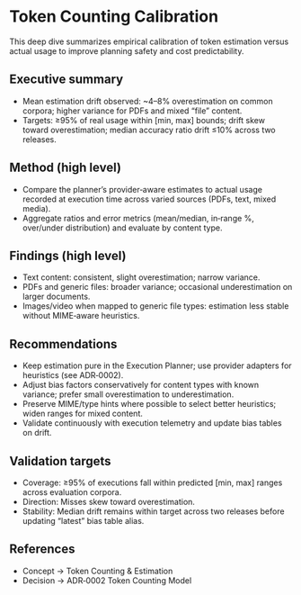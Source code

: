 # Token Counting Calibration

This deep dive summarizes empirical calibration of token estimation versus actual usage to improve planning safety and cost predictability.

## Executive summary

- Mean estimation drift observed: ~4–8% overestimation on common corpora; higher variance for PDFs and mixed “file” content.
- Targets: ≥95% of real usage within [min, max] bounds; drift skew toward overestimation; median accuracy ratio drift ≤10% across two releases.

## Method (high level)

- Compare the planner’s provider‑aware estimates to actual usage recorded at execution time across varied sources (PDFs, text, mixed media).
- Aggregate ratios and error metrics (mean/median, in‑range %, over/under distribution) and evaluate by content type.

## Findings (high level)

- Text content: consistent, slight overestimation; narrow variance.
- PDFs and generic files: broader variance; occasional underestimation on larger documents.
- Images/video when mapped to generic file types: estimation less stable without MIME‑aware heuristics.

## Recommendations

- Keep estimation pure in the Execution Planner; use provider adapters for heuristics (see ADR‑0002).
- Adjust bias factors conservatively for content types with known variance; prefer small overestimation to underestimation.
- Preserve MIME/type hints where possible to select better heuristics; widen ranges for mixed content.
- Validate continuously with execution telemetry and update bias tables on drift.

## Validation targets

- Coverage: ≥95% of executions fall within predicted [min, max] ranges across evaluation corpora.
- Direction: Misses skew toward overestimation.
- Stability: Median drift remains within target across two releases before updating “latest” bias table alias.

## References

- Concept → Token Counting & Estimation
- Decision → ADR‑0002 Token Counting Model
